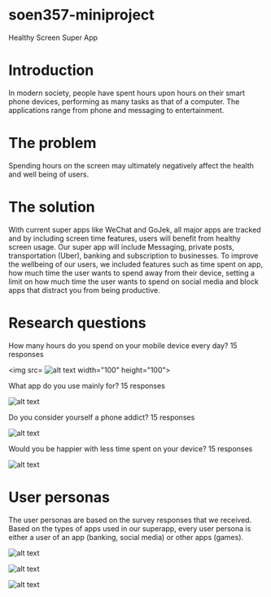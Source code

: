 # soen357-miniproject
Healthy Screen Super App



# Introduction

In modern society, people have spent hours upon hours on their smart phone devices, performing as many tasks as that of a computer. The applications range from phone and messaging to entertainment. 



# The problem

Spending hours on the screen may ultimately negatively affect the health and well being of users. 



# The solution 
With current super apps like WeChat and GoJek, all major apps are tracked and by including screen time features, users will benefit from healthy screen usage. Our super app will include
Messaging, private posts, transportation (Uber), banking and subscription to businesses. To improve the wellbeing of our users, we included features such as time spent on app, how much time the user wants to spend away from their device, setting a limit on how much time the user wants to spend on social media and block apps that distract you from being productive.




# Research questions

How many hours do you spend on your mobile device every day?
15 responses

<img src= ![alt text](https://github.com/yordanevro/soen357-miniproject/blob/main/images/bargraph.png?raw=true) width="100" height="100">



What app do you use mainly for? 
15 responses


 ![alt text](https://github.com/yordanevro/soen357-miniproject/blob/main/images/appusage.png?raw=true)



Do you consider yourself a phone addict?
15 responses

 ![alt text](https://github.com/yordanevro/soen357-miniproject/blob/main/images/phoneaddict.png?raw=true)
 


Would you be happier with less time spent on your device?
15 responses

 ![alt text](https://github.com/yordanevro/soen357-miniproject/blob/main/images/lesstime.png?raw=true)

 



# User personas

The user personas are based on the survey responses that we received. Based on the types of apps used in our superapp, every user persona is either a user of an app (banking, social media) or other apps (games).

 ![alt text](https://github.com/yordanevro/soen357-miniproject/blob/main/images/jamespersona.png?raw=true)
 
 ![alt text](https://github.com/yordanevro/soen357-miniproject/blob/main/images/clairepersona.png?raw=true)
  
 ![alt text](https://github.com/yordanevro/soen357-miniproject/blob/main/images/timpersona.png?raw=true)
 

 

